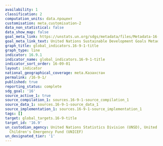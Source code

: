 ```yaml
---
availability: 1
classification: 2
computation_units: data.процент
customisation: meta.customisation-2
data_non_statistical: false
data_show_map: false
goal_meta_link: https://unstats.un.org/sdgs/metadata/files/Metadata-16-09-01.pdf
goal_meta_link_text: United Nations Sustainable Development Goals Metadata (pdf 1361kB)
graph_title: global_indicators.16-9-1-title
graph_type: line
indicator: 16.9.1
indicator_name: global_indicators.16-9-1-title
indicator_sort_order: 16-09-01
layout: indicator
national_geographical_coverage: meta.Казахстан
permalink: /16-9-1/
published: true
reporting_status: complete
sdg_goal: '16'
source_active_1: true
source_compilation_1: sources.16-9-1-source_compilation_1
source_data_1: sources.16-9-1-source_data_1
source_implementation_1: sources.16-9-1-source_implementation_1
tags: []
target: global_targets.16-9-title
target_id: '16.9'
un_custodian_agency: United Nations Statistics Division (UNSD), United Nations International
  Children's Emergency Fund (UNICEF)
un_designated_tier: '1'
---
```

